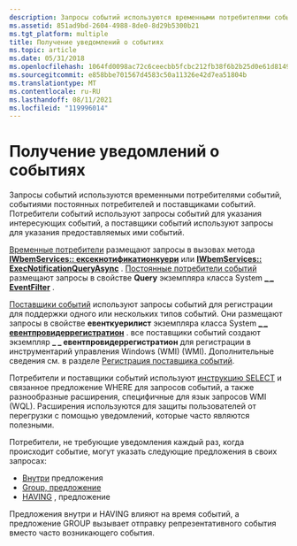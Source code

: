 ```yaml
---
description: Запросы событий используются временными потребителями событий, событиями постоянных потребителей и поставщиками событий. Потребители событий используют запросы событий для указания интересующих событий, а поставщики событий используют запросы для указания предоставляемых ими событий.
ms.assetid: 851ad9bd-2604-4988-8de0-8d29b5300b21
ms.tgt_platform: multiple
title: Получение уведомлений о событиях
ms.topic: article
ms.date: 05/31/2018
ms.openlocfilehash: 1064fd0098ac72c6ceecbb5fcbc212fb38f6b2b25d0e61d8149bdb0fad177267
ms.sourcegitcommit: e858bbe701567d4583c50a11326e42d7ea51804b
ms.translationtype: MT
ms.contentlocale: ru-RU
ms.lasthandoff: 08/11/2021
ms.locfileid: "119996014"
---
```

# <a name="receiving-event-notifications"></a>Получение уведомлений о событиях

Запросы событий используются временными потребителями событий, событиями постоянных потребителей и поставщиками событий. Потребители событий используют запросы событий для указания интересующих событий, а поставщики событий используют запросы для указания предоставляемых ими событий.

[Временные потребители](receiving-events-for-the-duration-of-your-application.md) размещают запросы в вызовах метода [**IWbemServices:: ексекнотификатионкуери**](/windows/desktop/api/WbemCli/nf-wbemcli-iwbemservices-execnotificationquery) или [**IWbemServices:: ExecNotificationQueryAsync**](/windows/desktop/api/WbemCli/nf-wbemcli-iwbemservices-execnotificationqueryasync) . [Постоянные потребители событий](receiving-events-at-all-times.md) размещают запросы в свойстве **Query** экземпляра класса System [**\_ \_ EventFilter**](--eventfilter.md) .

[Поставщики событий](writing-an-event-provider.md) используют запросы событий для регистрации для поддержки одного или нескольких типов событий. Они размещают запросы в свойстве **евенткуерилист** экземпляра класса System [**\_ \_ евентпровидеррегистратион**](--eventproviderregistration.md) . все поставщики событий создают экземпляр **\_ \_ евентпровидеррегистратион** для регистрации в инструментарий управления Windows (WMI) (WMI). Дополнительные сведения см. в разделе [Регистрация поставщика событий](registering-an-event-provider.md).

Потребители и поставщики событий используют [инструкцию SELECT](select-statement-for-event-queries.md) и связанное предложение WHERE для запросов событий, а также разнообразные расширения, специфичные для язык запросов WMI (WQL). Расширения используются для защиты пользователей от перегрузки с помощью уведомлений, которые часто являются полезными.

Потребители, не требующие уведомления каждый раз, когда происходит событие, могут указать следующие предложения в своих запросах:

-   [Внутри](within-clause.md) предложения
-   [Group, предложение](group-clause.md)
-   [HAVING](having-clause.md) , предложение

Предложения внутри и HAVING влияют на время событий, а предложение GROUP вызывает отправку репрезентативного события вместо часто возникающего события.

 

 



